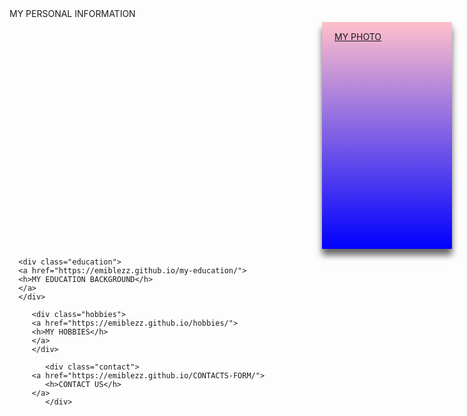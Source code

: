 
<html lang="en">
<!-- my in-line css code-->
<style>
<!-- the main div -->
   .container{
   width: 100%;
   height: auto;
   display: flex;
   flex-direction:row;
   flex-wrap:wrap;
   justify-content:flow-start;
  
   
} 
<!-- first child div -->
.bio{
background-size:0 auto;
background-color: #ff0000;
color:blue;
padding:15px 20px;
margin-top:0px;
margin-bottom:0px;
margin-left=12px;
width:50%;
height:333px;
flex-direction: row;
box-shadow:0px 10px 10px rgba(0,0,0,0.6);
} 
<!-- this makes the flex box change color on hoovering -->
.bio:hover{
background-color:green;
}
.education{
background-size:33.33px;
background-color: #fff000;
color:#00ff00;
padding:15px 25px;
margin-top:15px;
margin-bottom:15px;
margin-left:575px;
width:33.33%;
height:333px;
flex-direction: row;
box-shadow:0px 10px 10px rgba(0,0,0,0.6);
}
.education:hover{
background-color:pink;
}
.hobbies{
background-size: 0 auto;
background-color: gray;
color:#fff000;
padding:15px 25px;
margin-top:0px;
margin-bottom:5px;
margin-left:0px;
width:33.33%;
height:333px;
flex-direction: column;
box-shadow:0px 10px 10px rgba(0,0,0,0.6);
}
.hobbies:hover{
background-color:chocolate;
}
.contact{
background-size: 15px;
background-color: purple;
color:green;
padding:15px 20px;
margin-top:0px;
margin-bottom:5px;
margin-left:500px;
width:33.33%;
height:333px;
flex-direction: row;
box-shadow:0px 10px 10px rgba(0,0,0,0.6);
}
.contact:hover{
background-color:#000;
}
.photo{
background-size: 0;
background: linear-gradient(pink,blue);
color:green;
padding:15px 20px;
margin-top:5px;
margin-bottom:0px;
margin-left:500px;
width:33.33%;
height:333px;
flex-direction: row;
box-shadow:0px 10px 10px rgba(0,0,0,0.6);
}
.photo:hover{
background:gray;
}

</style>
<!-- the heading -->
<head>
   <meta charset="UTF-8">
   <link rel="shortcut icon" type="image/png" href="https://media-exp2.licdn.com/dms/image/C5603AQEjlsgLPej7wA/profile-displayphoto-shrink_200_200/0/1624454506617?e=2147483647&v=beta&t=0vVF6Jpprc4wJWm1BXVWp_OyJB-Kv1D9eGKx4Pd_big">
</head>
<!-- the body -->
<body>
<!-- this div is the main div container -->
<div class="container">
<!-- the children div begin from here -->
<div class="bio"><h>MY PERSONAL INFORMATION</h></div>
   <div class="photo">
   <a href="https://emiblezz.github.io/my-photo/">
   <h>MY PHOTO</h>
   </a>
   </div>
   
      <div class="education">
      <a href="https://emiblezz.github.io/my-education/">
      <h>MY EDUCATION BACKGROUND</h>
      </a>
      </div>
      
         <div class="hobbies">
         <a href="https://emiblezz.github.io/hobbies/">
         <h>MY HOBBIES</h>
         </a>
         </div>
         
            <div class="contact">
         <a href="https://emiblezz.github.io/CONTACTS-FORM/">
            <h>CONTACT US</h>
         </a>
            </div>
</div>
</body>
</html>
